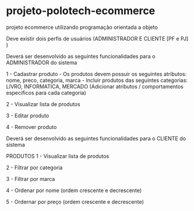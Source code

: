 # projeto-polotech-ecommerce
projeto ecommerce utilizando programação orientada a objeto

Deve existir dois perfis de usuários (ADMINISTRADOR E CLIENTE [PF e PJ] )

Deverá ser desenvolvido as seguintes funcionalidades para o ADMINISTRADOR do sistema

1 - Cadastrar produto - Os produtos devem possuir os seguintes atributos: nome, preco, categoria, marca - Incluir produtos das seguintes categorias: LIVRO, INFORMATICA, MERCADO (Adicionar atributos / comportamentos especificos para cada categoria)

2 - Visualizar lista de produtos

3 - Editar produto

4 - Remover produto

Deverá ser desenvolvido as seguintes funcionalidades para o CLIENTE do sistema

PRODUTOS
1 - Visualizar lista de produtos

2 - Filtrar por categoria

3 - Filtrar por marca

4 - Ordenar por nome (ordem crescente e decrescente)

5 - Ordernar por preço (ordem crescente e decrescente)
